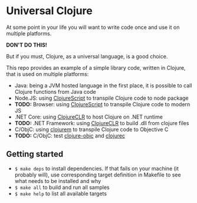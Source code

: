 # Universal Clojure

At some point in your life you will want to write code once and use it on multiple platforms.

**DON'T DO THIS!**

But if you must, Clojure, as a universal language, is a good choice.

This repo provides an example of a simple library code, written in Clojure, that is used on multiple platforms:
- Java: being a JVM hosted language in the first place, it is possible to call Clojure functions from Java code
- Node.JS: using [ClojureScript](https://clojurescript.org/) to transpile Clojure code to node package
- **TODO:** Browser: using [ClojureScript](https://clojurescript.org/) to transpile Clojure code to modern JS
- .NET Core: using [ClojureCLR](https://github.com/clojure/clojure-clr) to host Clojure on .NET runtime
- **TODO:** .NET Framework: using [ClojureCLR](https://github.com/clojure/clojure-clr) to build .dll from clojure files
- C/ObjC: using [clojurem](https://github.com/joshaber/clojurem) to transpile Clojure code to Objective C
- **TODO:** C/ObjC: test [clojure-objc](https://github.com/galdolber/clojure-objc) and [clojurec](https://github.com/schani/clojurec)


## Getting started

- `$ make deps` to install dependencies. If that fails on your machine (it probably will), use corresponding target definition in Makefile to see what needs to be installed and why
- `$ make all` to build and run all samples
- `$ make help` to list all available targets
